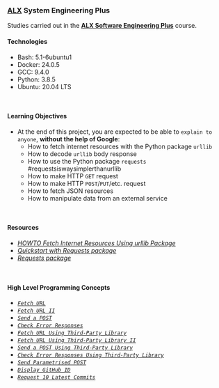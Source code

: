 ### [ALX](https://www.alxafrica.com/) System Engineering Plus

Studies carried out in the **[ALX Software Engineering Plus](https://www.alxafrica.com/software-engineering-plus/)** course.

#### Technologies

* Bash:     5.1-6ubuntu1
* Docker:   24.0.5
* GCC:      9.4.0
* Python:   3.8.5
* Ubuntu:   20.04 LTS

<br />

#### Learning Objectives

* At the end of this project, you are expected to be able to `explain to anyone`, **without the help of Google**:
    * How to fetch internet resources with the Python package `urllib`
    * How to decode `urllib` body response
    * How to use the Python package `requests` #requestsiswaysimplerthanurllib
    * How to make HTTP `GET` request
    * How to make HTTP `POST`/`PUT`/etc. request
    * How to fetch JSON resources
    * How to manipulate data from an external service

<br />

#### Resources

* _[HOWTO Fetch Internet Resources Using urllib Package](https://docs.python.org/3/howto/urllib2.html)_
* _[Quickstart with Requests package](https://requests.readthedocs.io/en/latest/)_
* _[Requests package](https://pypi.org/project/requests/)_

<br />

#### High Level Programming Concepts

* _[`Fetch URL`](0-hbtn_status.py)_
* _[`Fetch URL II`](1-hbtn_header.py)_
* _[`Send a POST`](2-post_email.py)_
* _[`Check Error Responses`](3-error_code.py)_
* _[`Fetch URL Using Third-Party Library`](4-hbtn_status.py)_
* _[`Fetch URL Using Third-Party Library II`](5-hbtn_header.py)_
* _[`Send a POST Using Third-Party Library`](6-post_email.py)_
* _[`Check Error Responses Using Third-Party Library`](7-error_code.py)_
* _[`Send Parametrised POST`](8-json_api.py)_
* _[`Display GitHub ID`](10-my_github.py)_
* _[`Request 10 Latest Commits`](100-github_commits.py)_

<br />
